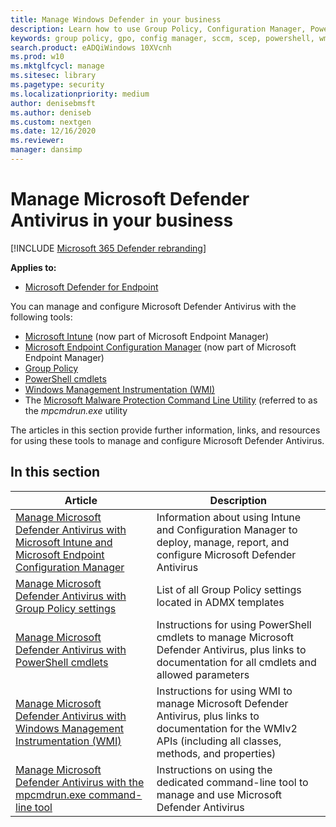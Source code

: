 ```yaml
---
title: Manage Windows Defender in your business
description: Learn how to use Group Policy, Configuration Manager, PowerShell, WMI, Intune, and the command line to manage Microsoft Defender AV
keywords: group policy, gpo, config manager, sccm, scep, powershell, wmi, intune, defender, antivirus, antimalware, security, protection
search.product: eADQiWindows 10XVcnh
ms.prod: w10
ms.mktglfcycl: manage
ms.sitesec: library
ms.pagetype: security
ms.localizationpriority: medium
author: denisebmsft
ms.author: deniseb
ms.custom: nextgen
ms.date: 12/16/2020
ms.reviewer: 
manager: dansimp
---
```


# Manage Microsoft Defender Antivirus in your business

[!INCLUDE [Microsoft 365 Defender rebranding](../../includes/microsoft-defender.md)]


**Applies to:**

- [Microsoft Defender for Endpoint](https://go.microsoft.com/fwlink/p/?linkid=2146631)

You can manage and configure Microsoft Defender Antivirus with the following tools:

- [Microsoft Intune](https://docs.microsoft.com/mem/intune/protect/endpoint-security-antivirus-policy) (now part of Microsoft Endpoint Manager)
- [Microsoft Endpoint Configuration Manager](https://docs.microsoft.com/mem/configmgr/protect/deploy-use/endpoint-protection-configure) (now part of Microsoft Endpoint Manager)
- [Group Policy](https://docs.microsoft.com/windows/security/threat-protection/microsoft-defender-antivirus/use-group-policy-microsoft-defender-antivirus)
- [PowerShell cmdlets](https://docs.microsoft.com/windows/security/threat-protection/microsoft-defender-antivirus/use-powershell-cmdlets-microsoft-defender-antivirus)
- [Windows Management Instrumentation (WMI)](https://docs.microsoft.com/windows/security/threat-protection/microsoft-defender-antivirus/use-wmi-microsoft-defender-antivirus)
- The [Microsoft Malware Protection Command Line Utility](https://docs.microsoft.com/windows/security/threat-protection/microsoft-defender-antivirus/command-line-arguments-microsoft-defender-antivirus) (referred to as the *mpcmdrun.exe* utility

The articles in this section provide further information, links, and resources for using these tools to manage and configure Microsoft Defender Antivirus.

## In this section

Article | Description
---|---
[Manage Microsoft Defender Antivirus with Microsoft Intune and Microsoft Endpoint Configuration Manager](use-intune-config-manager-microsoft-defender-antivirus.md)|Information about using Intune and Configuration Manager to deploy, manage, report, and configure Microsoft Defender Antivirus
[Manage Microsoft Defender Antivirus with Group Policy settings](use-group-policy-microsoft-defender-antivirus.md)|List of all Group Policy settings located in ADMX templates
[Manage Microsoft Defender Antivirus with PowerShell cmdlets](use-powershell-cmdlets-microsoft-defender-antivirus.md)|Instructions for using PowerShell cmdlets to manage Microsoft Defender Antivirus, plus links to documentation for all cmdlets and allowed parameters
[Manage Microsoft Defender Antivirus with Windows Management Instrumentation (WMI)](use-wmi-microsoft-defender-antivirus.md)| Instructions for using WMI to manage Microsoft Defender Antivirus, plus links to documentation for the WMIv2 APIs (including all classes, methods, and properties)
[Manage Microsoft Defender Antivirus with the mpcmdrun.exe command-line tool](command-line-arguments-microsoft-defender-antivirus.md)|Instructions on using the dedicated command-line tool to manage and use Microsoft Defender Antivirus
